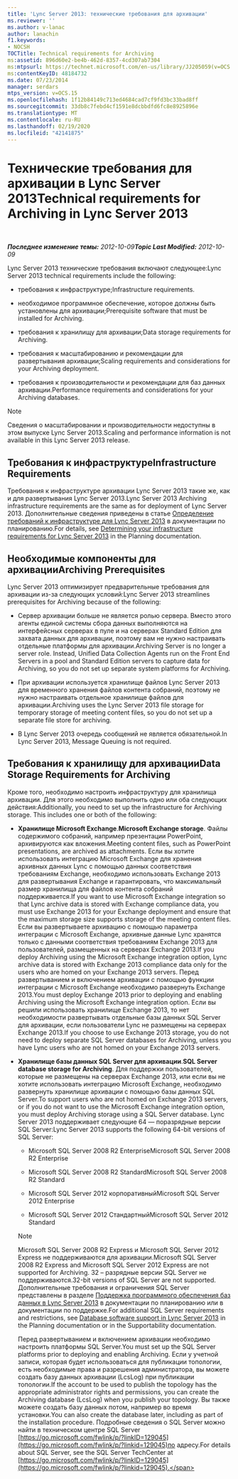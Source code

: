 ```yaml
---
title: 'Lync Server 2013: технические требования для архивации'
ms.reviewer: ''
ms.author: v-lanac
author: lanachin
f1.keywords:
- NOCSH
TOCTitle: Technical requirements for Archiving
ms:assetid: 896d60e2-be4b-462d-8357-4cd307ab7304
ms:mtpsurl: https://technet.microsoft.com/en-us/library/JJ205059(v=OCS.15)
ms:contentKeyID: 48184732
ms.date: 07/23/2014
manager: serdars
mtps_version: v=OCS.15
ms.openlocfilehash: 1f12b84149c713ed4684cad7cf9fd3bc33bad8ff
ms.sourcegitcommit: 33db8c7febd4cf1591e8dcbbdfd6fc8e8925896e
ms.translationtype: MT
ms.contentlocale: ru-RU
ms.lasthandoff: 02/19/2020
ms.locfileid: "42141875"
---
```

<div data-xmlns="http://www.w3.org/1999/xhtml">

<div class="topic" data-xmlns="http://www.w3.org/1999/xhtml" data-msxsl="urn:schemas-microsoft-com:xslt" data-cs="http://msdn.microsoft.com/">

<div data-asp="https://msdn2.microsoft.com/asp">

# <a name="technical-requirements-for-archiving-in-lync-server-2013"></a><span data-ttu-id="e53b2-102">Технические требования для архивации в Lync Server 2013</span><span class="sxs-lookup"><span data-stu-id="e53b2-102">Technical requirements for Archiving in Lync Server 2013</span></span>

</div>

<div id="mainSection">

<div id="mainBody">

<span> </span>

<span data-ttu-id="e53b2-103">_**Последнее изменение темы:** 2012-10-09_</span><span class="sxs-lookup"><span data-stu-id="e53b2-103">_**Topic Last Modified:** 2012-10-09_</span></span>

<span data-ttu-id="e53b2-104">Lync Server 2013 технические требования включают следующее:</span><span class="sxs-lookup"><span data-stu-id="e53b2-104">Lync Server 2013 technical requirements include the following:</span></span>

  - <span data-ttu-id="e53b2-105">требования к инфраструктуре;</span><span class="sxs-lookup"><span data-stu-id="e53b2-105">Infrastructure requirements.</span></span>

  - <span data-ttu-id="e53b2-106">необходимое программное обеспечение, которое должны быть установлены для архивации;</span><span class="sxs-lookup"><span data-stu-id="e53b2-106">Prerequisite software that must be installed for Archiving.</span></span>

  - <span data-ttu-id="e53b2-107">требования к хранилищу для архивации;</span><span class="sxs-lookup"><span data-stu-id="e53b2-107">Data storage requirements for Archiving.</span></span>

  - <span data-ttu-id="e53b2-108">требования к масштабированию и рекомендации для развертывания архивации;</span><span class="sxs-lookup"><span data-stu-id="e53b2-108">Scaling requirements and considerations for your Archiving deployment.</span></span>

  - <span data-ttu-id="e53b2-109">требования к производительности и рекомендации для баз данных архивации.</span><span class="sxs-lookup"><span data-stu-id="e53b2-109">Performance requirements and considerations for your Archiving databases.</span></span>

<div>


> [!NOTE]  
> <span data-ttu-id="e53b2-110">Сведения о масштабировании и производительности недоступны в этом выпуске Lync Server 2013.</span><span class="sxs-lookup"><span data-stu-id="e53b2-110">Scaling and performance information is not available in this Lync Server 2013 release.</span></span>



</div>

<div>

## <a name="infrastructure-requirements"></a><span data-ttu-id="e53b2-111">Требования к инфраструктуре</span><span class="sxs-lookup"><span data-stu-id="e53b2-111">Infrastructure Requirements</span></span>

<span data-ttu-id="e53b2-112">Требования к инфраструктуре архивации Lync Server 2013 такие же, как и для развертывания Lync Server 2013.</span><span class="sxs-lookup"><span data-stu-id="e53b2-112">Lync Server 2013 Archiving infrastructure requirements are the same as for deployment of Lync Server 2013.</span></span> <span data-ttu-id="e53b2-113">Дополнительные сведения приведены в статье [Определение требований к инфраструктуре для Lync Server 2013](lync-server-2013-determining-your-infrastructure-requirements.md) в документации по планированию.</span><span class="sxs-lookup"><span data-stu-id="e53b2-113">For details, see [Determining your infrastructure requirements for Lync Server 2013](lync-server-2013-determining-your-infrastructure-requirements.md) in the Planning documentation.</span></span>

</div>

<div>

## <a name="archiving-prerequisites"></a><span data-ttu-id="e53b2-114">Необходимые компоненты для архивации</span><span class="sxs-lookup"><span data-stu-id="e53b2-114">Archiving Prerequisites</span></span>

<span data-ttu-id="e53b2-115">Lync Server 2013 оптимизирует предварительные требования для архивации из-за следующих условий:</span><span class="sxs-lookup"><span data-stu-id="e53b2-115">Lync Server 2013 streamlines prerequisites for Archiving because of the following:</span></span>

  - <span data-ttu-id="e53b2-p102">Сервер архивации больше не является ролью сервера. Вместо этого агенты единой системы сбора данных выполняются на интерфейсных серверах в пуле и на серверах Standard Edition для захвата данных для архивации, поэтому вам не нужно настраивать отдельные платформы для архивации.</span><span class="sxs-lookup"><span data-stu-id="e53b2-p102">Archiving Server is no longer a server role. Instead, Unified Data Collection Agents run on the Front End Servers in a pool and Standard Edition servers to capture data for Archiving, so you do not set up separate system platforms for Archiving.</span></span>

  - <span data-ttu-id="e53b2-118">При архивации используется хранилище файлов Lync Server 2013 для временного хранения файлов контента собраний, поэтому не нужно настраивать отдельное хранилище файлов для архивации.</span><span class="sxs-lookup"><span data-stu-id="e53b2-118">Archiving uses the Lync Server 2013 file storage for temporary storage of meeting content files, so you do not set up a separate file store for archiving.</span></span>

  - <span data-ttu-id="e53b2-119">В Lync Server 2013 очередь сообщений не является обязательной.</span><span class="sxs-lookup"><span data-stu-id="e53b2-119">In Lync Server 2013, Message Queuing is not required.</span></span>

</div>

<div>

## <a name="data-storage-requirements-for-archiving"></a><span data-ttu-id="e53b2-120">Требования к хранилищу для архивации</span><span class="sxs-lookup"><span data-stu-id="e53b2-120">Data Storage Requirements for Archiving</span></span>

<span data-ttu-id="e53b2-p103">Кроме того, необходимо настроить инфраструктуру для хранилища архивации. Для этого необходимо выполнить одно или оба следующих действия:</span><span class="sxs-lookup"><span data-stu-id="e53b2-p103">Additionally, you need to set up the infrastructure for Archiving storage. This includes one or both of the following:</span></span>

  - <span data-ttu-id="e53b2-123">**Хранилище Microsoft Exchange**.</span><span class="sxs-lookup"><span data-stu-id="e53b2-123">**Microsoft Exchange storage**.</span></span> <span data-ttu-id="e53b2-124">Файлы содержимого собраний, например презентации PowerPoint, архивируются как вложения.</span><span class="sxs-lookup"><span data-stu-id="e53b2-124">Meeting content files, such as PowerPoint presentations, are archived as attachments.</span></span> <span data-ttu-id="e53b2-125">Если вы хотите использовать интеграцию Microsoft Exchange для хранения архивных данных Lync с помощью данных соответствия требованиям Exchange, необходимо использовать Exchange 2013 для развертывания Exchange и гарантировать, что максимальный размер хранилища для файлов контента собраний поддерживается.</span><span class="sxs-lookup"><span data-stu-id="e53b2-125">If you want to use Microsoft Exchange integration so that Lync archive data is stored with Exchange compliance data, you must use Exchange 2013 for your Exchange deployment and ensure that the maximum storage size supports storage of the meeting content files.</span></span> <span data-ttu-id="e53b2-126">Если вы развертываете архивацию с помощью параметра интеграции с Microsoft Exchange, архивные данные Lync хранятся только с данными соответствия требованиям Exchange 2013 для пользователей, размещенных на серверах Exchange 2013.</span><span class="sxs-lookup"><span data-stu-id="e53b2-126">If you deploy Archiving using the Microsoft Exchange integration option, Lync archive data is stored with Exchange 2013 compliance data only for the users who are homed on your Exchange 2013 servers.</span></span> <span data-ttu-id="e53b2-127">Перед развертыванием и включением архивации с помощью функции интеграции с Microsoft Exchange необходимо развернуть Exchange 2013.</span><span class="sxs-lookup"><span data-stu-id="e53b2-127">You must deploy Exchange 2013 prior to deploying and enabling Archiving using the Microsoft Exchange integration option.</span></span> <span data-ttu-id="e53b2-128">Если вы решили использовать хранилище Exchange 2013, то нет необходимости развертывать отдельные базы данных SQL Server для архивации, если пользователи Lync не размещены на серверах Exchange 2013.</span><span class="sxs-lookup"><span data-stu-id="e53b2-128">If you choose to use Exchange 2013 storage, you do not need to deploy separate SQL Server databases for Archiving, unless you have Lync users who are not homed on your Exchange 2013 servers.</span></span>

  - <span data-ttu-id="e53b2-129">**Хранилище базы данных SQL Server для архивации**.</span><span class="sxs-lookup"><span data-stu-id="e53b2-129">**SQL Server database storage for Archiving**.</span></span> <span data-ttu-id="e53b2-130">Для поддержки пользователей, которые не размещены на серверах Exchange 2013, или если вы не хотите использовать интеграцию Microsoft Exchange, необходимо развернуть хранилище архивации с помощью базы данных SQL Server.</span><span class="sxs-lookup"><span data-stu-id="e53b2-130">To support users who are not homed on Exchange 2013 servers, or if you do not want to use the Microsoft Exchange integration option, you must deploy Archiving storage using a SQL Server database.</span></span> <span data-ttu-id="e53b2-131">Lync Server 2013 поддерживает следующие 64 — поразрядные версии SQL Server:</span><span class="sxs-lookup"><span data-stu-id="e53b2-131">Lync Server 2013 supports the following 64-bit versions of SQL Server:</span></span>
    
      - <span data-ttu-id="e53b2-132">Microsoft SQL Server 2008 R2 Enterprise</span><span class="sxs-lookup"><span data-stu-id="e53b2-132">Microsoft SQL Server 2008 R2 Enterprise</span></span>
    
      - <span data-ttu-id="e53b2-133">Microsoft SQL Server 2008 R2 Standard</span><span class="sxs-lookup"><span data-stu-id="e53b2-133">Microsoft SQL Server 2008 R2 Standard</span></span>
    
      - <span data-ttu-id="e53b2-134">Microsoft SQL Server 2012 корпоративный</span><span class="sxs-lookup"><span data-stu-id="e53b2-134">Microsoft SQL Server 2012 Enterprise</span></span>
    
      - <span data-ttu-id="e53b2-135">Microsoft SQL Server 2012 Стандартный</span><span class="sxs-lookup"><span data-stu-id="e53b2-135">Microsoft SQL Server 2012 Standard</span></span>
    
    <div>
    

    > [!NOTE]  
    > <span data-ttu-id="e53b2-136">Microsoft SQL Server 2008 R2 Express и Microsoft SQL Server 2012 Express не поддерживаются для архивации.</span><span class="sxs-lookup"><span data-stu-id="e53b2-136">Microsoft SQL Server 2008 R2 Express and Microsoft SQL Server 2012 Express are not supported for Archiving.</span></span> <span data-ttu-id="e53b2-137">32 – разрядные версии SQL Server не поддерживаются.</span><span class="sxs-lookup"><span data-stu-id="e53b2-137">32-bit versions of SQL Server are not supported.</span></span> <span data-ttu-id="e53b2-138">Дополнительные требования и ограничения SQL Server представлены в разделе <A href="lync-server-2013-database-software-support.md">Поддержка программного обеспечения баз данных в Lync Server 2013</A> в документации по планированию или в документации по поддержке.</span><span class="sxs-lookup"><span data-stu-id="e53b2-138">For additional SQL Server requirements and restrictions, see <A href="lync-server-2013-database-software-support.md">Database software support in Lync Server 2013</A> in the Planning documentation or in the Supportability documentation.</span></span>

    
    </div>
    
    <span data-ttu-id="e53b2-139">Перед развертыванием и включением архивации необходимо настроить платформы SQL Server.</span><span class="sxs-lookup"><span data-stu-id="e53b2-139">You must set up the SQL Server platforms prior to deploying and enabling Archiving.</span></span> <span data-ttu-id="e53b2-140">Если у учетной записи, которая будет использоваться для публикации топологии, есть необходимые права и разрешения администратора, вы можете создать базу данных архивации (LcsLog) при публикации топологии.</span><span class="sxs-lookup"><span data-stu-id="e53b2-140">If the account to be used to publish the topology has the appropriate administrator rights and permissions, you can create the Archiving database (LcsLog) when you publish your topology.</span></span> <span data-ttu-id="e53b2-141">Вы также можете создать базу данных потом, например во время установки.</span><span class="sxs-lookup"><span data-stu-id="e53b2-141">You can also create the database later, including as part of the installation procedure.</span></span> <span data-ttu-id="e53b2-142">Подробные сведения о SQL Server можно найти в техническом центре SQL Server [https://go.microsoft.com/fwlink/p/?linkID=129045](https://go.microsoft.com/fwlink/p/?linkid=129045)по адресу.</span><span class="sxs-lookup"><span data-stu-id="e53b2-142">For details about SQL Server, see the SQL Server TechCenter at [https://go.microsoft.com/fwlink/p/?linkID=129045](https://go.microsoft.com/fwlink/p/?linkid=129045).</span></span>

</div>

</div>

<span> </span>

</div>

</div>

</div>

